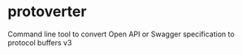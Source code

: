 # protoverter
Command line tool to convert Open API or Swagger specification to protocol buffers v3
